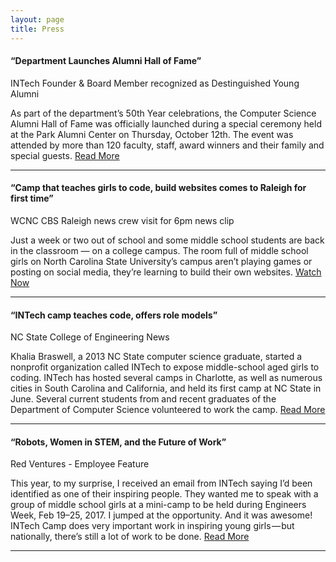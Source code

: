 ```yaml
---
layout: page
title: Press
---
```


#### “Department Launches Alumni Hall of Fame”

INTech Founder & Board Member recognized as Destinguished Young Alumni

As part of the department’s 50th Year celebrations, the Computer Science Alumni Hall of Fame was officially launched during a special ceremony held at the Park Alumni Center on Thursday, October 12th. The event was attended by more than 120 faculty, staff, award winners and their family and special guests. [Read More](http://intech.camp/cscncsuya)

* * *

#### “Camp that teaches girls to code, build websites comes to Raleigh for first time”

WCNC CBS Raleigh news crew visit for 6pm news clip

Just a week or two out of school and some middle school students are back in the classroom — on a college campus. The room full of middle school girls on North Carolina State University’s campus aren’t playing games or posting on social media, they’re learning to build their own websites. [Watch Now](http://intech.camp/cbsraleigh)

* * *

#### “INTech camp teaches code, offers role models”

NC State College of Engineering News

Khalia Braswell, a 2013 NC State computer science graduate, started a nonprofit organization called INTech to expose middle-school aged girls to coding. INTech has hosted several camps in Charlotte, as well as numerous cities in South Carolina and California, and held its first camp at NC State in June. Several current students from and recent graduates of the Department of Computer Science volunteered to work the camp. [Read More](http://intech.camp/ncsu-coenews)

* * *

#### “Robots, Women in STEM, and the Future of Work”

Red Ventures - Employee Feature

This year, to my surprise, I received an email from INTech saying I’d been identified as one of their inspiring people. They wanted me to speak with a group of middle school girls at a mini-camp to be held during Engineers Week, Feb 19–25, 2017. I jumped at the opportunity. And it was awesome! INTech Camp does very important work in inspiring young girls — but nationally, there’s still a lot of work to be done. [Read More](http://intech.camp/BlankaRV)

* * *

